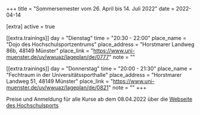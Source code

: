 +++
title = "Sommersemester vom 26. April bis 14. Juli 2022"
date = 2022-04-14

[extra]
active = true

[[extra.trainings]]
day = "Dienstag"
time = "20:30 - 22:00"
place_name = "Dojo des Hochschulsportzentrums"
place_address = "Horstmarer Landweg 86b, 48149 Münster"
place_link = "https://www.uni-muenster.de/uv/wwuaz/lageplan/de/0777"
note = ""

[[extra.trainings]]
day = "Donnerstag"
time = "20:00 - 21:30"
place_name = "Fechtraum in der Universitätssporthalle"
place_address = "Horstmarer Landweg 51, 48149 Münster"
place_link = "https://www.uni-muenster.de/uv/wwuaz/lageplan/de/0821"
note = ""
+++

Preise und Anmeldung für alle Kurse ab dem 08.04.2022 über die
[Webseite des Hochschulsports](https://www.uni-muenster.de/Hochschulsport/sportangebot/index.html)
